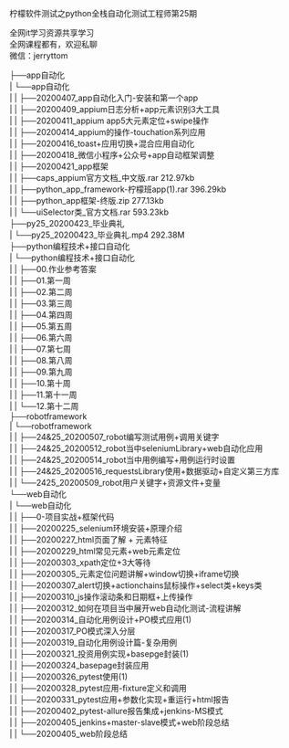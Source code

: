 柠檬软件测试之python全栈自动化测试工程师第25期

全网it学习资源共享学习<br>全网课程都有，欢迎私聊<br>微信：jerryttom<br>

├──app自动化<br> | └──app自动化<br> | | ├──20200407_app自动化入门-安装和第一个app<br> | | ├──20200409_appium日志分析+app元素识别3大工具<br> | | ├──20200411_appium app5大元素定位+swipe操作<br> | | ├──20200414_appium的操作-touchation系列应用<br> | | ├──20200416_toast+应用切换+混合应用自动化<br> | | ├──20200418_微信小程序+公众号+app自动框架调整<br> | | ├──20200421_app框架<br> | | ├──caps_appium官方文档_中文版.rar 212.97kb<br> | | ├──python_app_framework-柠檬班app(1).rar 396.29kb<br> | | ├──python_app框架-终版.zip 277.13kb<br> | | └──uiSelector类_官方文档.rar 593.23kb<br> ├──py25_20200423_毕业典礼<br> | └──py25_20200423_毕业典礼.mp4 292.38M<br> ├──python编程技术+接口自动化<br> | └──python编程技术+接口自动化<br> | | ├──00.作业参考答案<br> | | ├──01.第一周<br> | | ├──02.第二周<br> | | ├──03.第三周<br> | | ├──04.第四周<br> | | ├──05.第五周<br> | | ├──06.第六周<br> | | ├──07.第七周<br> | | ├──08.第八周<br> | | ├──09.第九周<br> | | ├──10.第十周<br> | | ├──11.第十一周<br> | | └──12.第十二周<br> ├──robotframework<br> | └──robotframework<br> | | ├──24&amp;25_20200507_robot编写测试用例+调用关键字<br> | | ├──24&amp;25_20200512_robot当中seleniumLibrary+web自动化应用<br> | | ├──24&amp;25_20200514_robot当中用例编写+用例运行时设置<br> | | ├──24&amp;25_20200516_requestsLibrary使用+数据驱动+自定义第三方库<br> | | └──2425_20200509_robot用户关键字+资源文件+变量<br> └──web自动化<br> | └──web自动化<br> | | ├──0-项目实战+框架代码<br> | | ├──20200225_selenium环境安装+原理介绍<br> | | ├──20200227_html页面了解 + 元素特征<br> | | ├──20200229_html常见元素+web元素定位<br> | | ├──20200303_xpath定位+3大等待<br> | | ├──20200305_元素定位问题讲解+window切换+iframe切换<br> | | ├──20200307_alert切换+actionchains鼠标操作+select类+keys类<br> | | ├──20200310_js操作滚动条和日期框+上传操作<br> | | ├──20200312_如何在项目当中展开web自动化测试-流程讲解<br> | | ├──20200314_自动化用例设计+PO模式应用(1)<br> | | ├──20200317_PO模式深入分层<br> | | ├──20200319_自动化用例设计篇-复杂用例<br> | | ├──20200321_投资用例实现+basepge封装(1)<br> | | ├──20200324_basepage封装应用<br> | | ├──20200326_pytest使用(1)<br> | | ├──20200328_pytest应用-fixture定义和调用<br> | | ├──20200331_pytest应用+参数化实现+重运行+html报告<br> | | ├──20200402_pytest-allure报告集成+jenkins-MS模式<br> | | ├──20200405_jenkins+master-slave模式+web阶段总结<br> | | └──20200405_web阶段总结